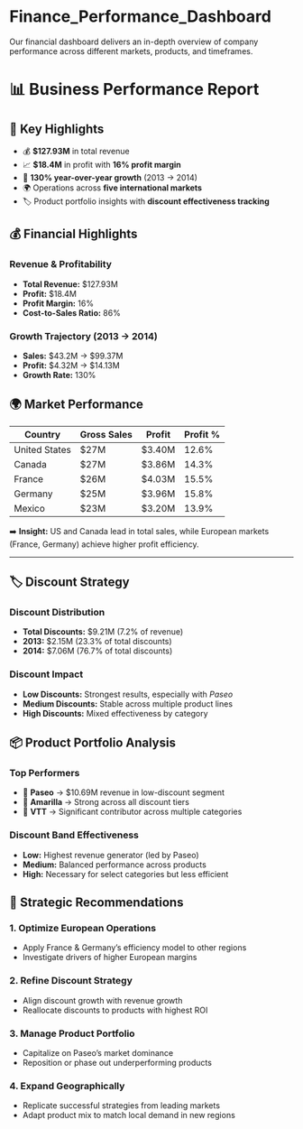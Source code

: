 # Finance_Performance_Dashboard
Our financial dashboard delivers an in-depth overview of company performance across different markets, products, and timeframes.
# 📊 Business Performance Report

## 🔑 Key Highlights
- 💰 **$127.93M** in total revenue  
- 📈 **$18.4M** in profit with **16% profit margin**  
- 🚀 **130% year-over-year growth** (2013 → 2014)  
- 🌍 Operations across **five international markets**  
- 🏷️ Product portfolio insights with **discount effectiveness tracking**  

## 💰 Financial Highlights

### Revenue & Profitability
- **Total Revenue:** $127.93M  
- **Profit:** $18.4M  
- **Profit Margin:** 16%  
- **Cost-to-Sales Ratio:** 86%  

### Growth Trajectory (2013 → 2014)
- **Sales:** $43.2M → $99.37M  
- **Profit:** $4.32M → $14.13M  
- **Growth Rate:** 130%  

## 🌍 Market Performance

| Country       | Gross Sales | Profit  | Profit % |
|---------------|-------------|---------|----------|
| United States | $27M        | $3.40M  | 12.6%    |
| Canada        | $27M        | $3.86M  | 14.3%    |
| France        | $26M        | $4.03M  | 15.5%    |
| Germany       | $25M        | $3.96M  | 15.8%    |
| Mexico        | $23M        | $3.20M  | 13.9%    |

➡️ **Insight:** US and Canada lead in total sales, while European markets (France, Germany) achieve higher profit efficiency.  

---

## 🏷️ Discount Strategy

### Discount Distribution
- **Total Discounts:** $9.21M (7.2% of revenue)  
- **2013:** $2.15M (23.3% of total discounts)  
- **2014:** $7.06M (76.7% of total discounts)  

### Discount Impact
- **Low Discounts:** Strongest results, especially with *Paseo*  
- **Medium Discounts:** Stable across multiple product lines  
- **High Discounts:** Mixed effectiveness by category  

## 📦 Product Portfolio Analysis

### Top Performers
- 🥇 **Paseo** → $10.69M revenue in low-discount segment  
- 🥈 **Amarilla** → Strong across all discount tiers  
- 🥉 **VTT** → Significant contributor across multiple categories  

### Discount Band Effectiveness
- **Low:** Highest revenue generator (led by Paseo)  
- **Medium:** Balanced performance across products  
- **High:** Necessary for select categories but less efficient  

## 🧭 Strategic Recommendations

### 1. Optimize European Operations  
- Apply France & Germany’s efficiency model to other regions  
- Investigate drivers of higher European margins  

### 2. Refine Discount Strategy  
- Align discount growth with revenue growth  
- Reallocate discounts to products with highest ROI  

### 3. Manage Product Portfolio  
- Capitalize on Paseo’s market dominance  
- Reposition or phase out underperforming products  

### 4. Expand Geographically  
- Replicate successful strategies from leading markets  
- Adapt product mix to match local demand in new regions  
